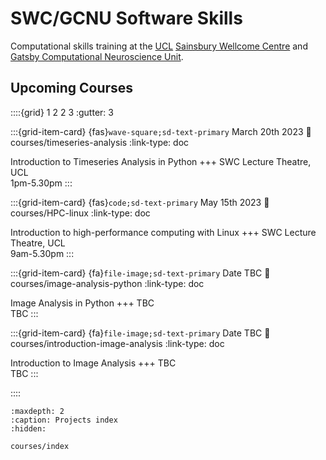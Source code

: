 # SWC/GCNU Software Skills

Computational skills training at the [UCL](https://www.ucl.ac.uk/) 
[Sainsbury Wellcome Centre](https://www.sainsburywellcome.org/web/) and [Gatsby Computational Neuroscience Unit](https://www.ucl.ac.uk/gatsby/gatsby-computational-neuroscience-unit).

## Upcoming Courses

<!--for fontawesome icons, see https://fontawesome.com/docs/web/setup/get-started-->
::::{grid} 1 2 2 3
:gutter: 3

:::{grid-item-card} {fas}`wave-square;sd-text-primary` March 20th 2023
:link: courses/timeseries-analysis
:link-type: doc

Introduction to Timeseries Analysis in Python
+++
SWC Lecture Theatre, UCL <br>
1pm-5.30pm
:::

:::{grid-item-card} {fas}`code;sd-text-primary` May 15th 2023
:link: courses/HPC-linux
:link-type: doc

Introduction to high-performance computing with Linux
+++
SWC Lecture Theatre, UCL <br>
9am-5.30pm
:::

:::{grid-item-card} {fa}`file-image;sd-text-primary` Date TBC
:link: courses/image-analysis-python
:link-type: doc

Image Analysis in Python
+++
TBC <br>
TBC
:::

:::{grid-item-card} {fa}`file-image;sd-text-primary` Date TBC
:link: courses/introduction-image-analysis
:link-type: doc

Introduction to Image Analysis
+++
TBC <br>
TBC
:::

::::

```{toctree}
:maxdepth: 2
:caption: Projects index
:hidden:

courses/index
```